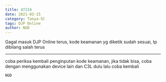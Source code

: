 ```yaml
---
title: 47234
date: 2021-03-15
category: Tanya-SC
tags: DJP Online
author: NGD
---
```


Gagal masuk DJP Online terus, kode keamanan yg diketik sudah sesuai, tp dibilang salah terus

---

coba periksa kembali penginputan kode keamanan, jika tidak bisa, coba dengan menggunakan device lain dan C3L dulu lalu coba kembali

`NGD`

